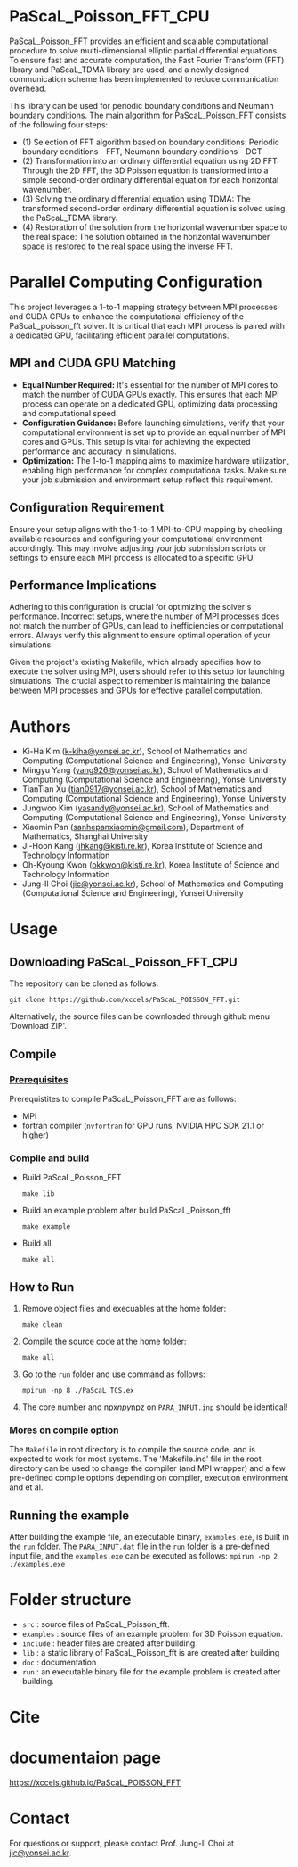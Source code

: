 # PaScaL_Poisson_FFT_CPU

PaScaL_Poisson_FFT provides an efficient and scalable computational procedure to solve multi-dimensional elliptic partial differential equations. To ensure fast and accurate computation, the Fast Fourier Transform (FFT) library and PaScaL_TDMA library are used, and a newly designed communication scheme has been implemented to reduce communication overhead.

This library can be used for periodic boundary conditions and Neumann boundary conditions. The main algorithm for PaScaL_Poisson_FFT consists of the following four steps:

- (1) Selection of FFT algorithm based on boundary conditions:
        Periodic boundary conditions - FFT, Neumann boundary conditions - DCT
- (2) Transformation into an ordinary differential equation using 2D FFT:
        Through the 2D FFT, the 3D Poisson equation is transformed into a simple second-order ordinary differential equation for each horizontal wavenumber.
- (3) Solving the ordinary differential equation using TDMA:
        The transformed second-order ordinary differential equation is solved using the PaScaL_TDMA library.
- (4) Restoration of the solution from the horizontal wavenumber space to the real space:
        The solution obtained in the horizontal wavenumber space is restored to the real space using the inverse FFT.

# Parallel Computing Configuration

This project leverages a 1-to-1 mapping strategy between MPI processes and CUDA GPUs to enhance the computational efficiency of the PaScaL_poisson_fft solver. It is critical that each MPI process is paired with a dedicated GPU, facilitating efficient parallel computations.

## MPI and CUDA GPU Matching

- **Equal Number Required:** It's essential for the number of MPI cores to match the number of CUDA GPUs exactly. This ensures that each MPI process can operate on a dedicated GPU, optimizing data processing and computational speed.
- **Configuration Guidance:** Before launching simulations, verify that your computational environment is set up to provide an equal number of MPI cores and GPUs. This setup is vital for achieving the expected performance and accuracy in simulations.
- **Optimization:** The 1-to-1 mapping aims to maximize hardware utilization, enabling high performance for complex computational tasks. Make sure your job submission and environment setup reflect this requirement.

## Configuration Requirement

Ensure your setup aligns with the 1-to-1 MPI-to-GPU mapping by checking available resources and configuring your computational environment accordingly. This may involve adjusting your job submission scripts or settings to ensure each MPI process is allocated to a specific GPU.

## Performance Implications

Adhering to this configuration is crucial for optimizing the solver's performance. Incorrect setups, where the number of MPI processes does not match the number of GPUs, can lead to inefficiencies or computational errors. Always verify this alignment to ensure optimal operation of your simulations.

Given the project's existing Makefile, which already specifies how to execute the solver using MPI, users should refer to this setup for launching simulations. The crucial aspect to remember is maintaining the balance between MPI processes and GPUs for effective parallel computation.

# Authors
- Ki-Ha Kim (k-kiha@yonsei.ac.kr), School of Mathematics and Computing (Computational Science and Engineering), Yonsei University
- Mingyu Yang (yang926@yonsei.ac.kr), School of Mathematics and Computing (Computational Science and Engineering), Yonsei University
- TianTian Xu (tian0917@yonsei.ac.kr), School of Mathematics and Computing (Computational Science and Engineering), Yonsei University
- Jungwoo Kim (yasandy@yonsei.ac.kr), School of Mathematics and Computing (Computational Science and Engineering), Yonsei University
- Xiaomin Pan (sanhepanxiaomin@gmail.com), Department of Mathematics, Shanghai University
- Ji-Hoon Kang (jhkang@kisti.re.kr), Korea Institute of Science and Technology Information
- Oh-Kyoung Kwon (okkwon@kisti.re.kr), Korea Institute of Science and Technology Information
- Jung-Il Choi (jic@yonsei.ac.kr), School of Mathematics and Computing (Computational Science and Engineering), Yonsei University

# Usage
## Downloading PaScaL_Poisson_FFT_CPU
The repository can be cloned as follows:

```
git clone https://github.com/xccels/PaScaL_POISSON_FFT.git
```
Alternatively, the source files can be downloaded through github menu 'Download ZIP'.

## Compile

### [Prerequisites](./doc/2_installation.md)
Prerequistites to compile PaScaL_Poisson_FFT are as follows:
* MPI
* fortran compiler (`nvfortran` for GPU runs, NVIDIA HPC SDK 21.1 or higher)

### Compile and build
* Build PaScaL_Poisson_FFT 
    ```
    make lib
    ```
* Build an example problem after build PaScaL_Poisson_fft

    ```
    make example
    ```
* Build all

    ```
    make all
    ```

## How to Run
1. Remove object files and execuables at the home folder:
    ```
	make clean
    ```
2. Compile the source code at the home folder:
    ```
	make all
    ```
3. Go to the `run` folder and use command as follows:
    ```
	mpirun -np 8 ./PaScaL_TCS.ex
    ```
4. The core number and npx*npy*npz on `PARA_INPUT.inp` should be identical!



### Mores on compile option
The `Makefile` in root directory is to compile the source code, and is expected to work for most systems. The 'Makefile.inc' file in the root directory can be used to change the compiler (and MPI wrapper) and a few pre-defined compile options depending on compiler, execution environment and et al.

## Running the example
After building the example file, an executable binary, `examples.exe`, is built in the `run` folder. The `PARA_INPUT.dat` file in the `run` folder is a pre-defined input file, and the `examples.exe` can be executed as follows:
    ```
	mpirun -np 2 ./examples.exe
    ```

# Folder structure
* `src` : source files of PaScaL_Poisson_fft.
* `examples` : source files of an example problem for 3D Poisson equation.
* `include` : header files are created after building
* `lib` : a static library of PaScaL_Poisson_fft is are created after building
* `doc` : documentation
* `run` : an executable binary file for the example problem is created after building.

# Cite

# documentaion page
https://xccels.github.io/PaScaL_POISSON_FFT

# Contact
For questions or support, please contact Prof. Jung-Il Choi at jic@yonsei.ac.kr.